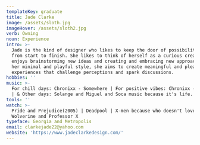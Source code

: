 ```yaml
---
templateKey: graduate
title: Jade Clarke
image: /assets/sloth.jpg
imageHover: /assets/sloth2.jpg
verb: Owning
noun: Experience
intro: >-
  Jade is the kind of designer who likes to keep the door of possibilities open
  from start to finish. She likes to think of herself as a curious creative who
  enjoys brainstorming new ideas and creating and embracing new approaches. With
  her minimal and playful style, she aims to create meaningful and pleasurable
  experiences that challenge perceptions and spark discussions.
hobbies: ''
music: >-
  For chill days: Chronixx - Somewhere | For positive vibes: Chronixx - Champion
  | & Other days: Solange and Miguel and Soca music because it's life.
tools: ''
watch: >-
  Pride and Prejudice(2005) | Deadpool | X-men because who doesn't love
  Wolverine and Professor X
typeface: Georgia and Metropolis
email: clarkejade22@yahoo.com
website: 'https://www.jadeclarkedesign.com/'
---
```


